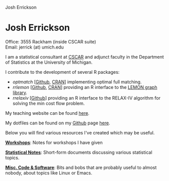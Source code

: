 Josh Errickson
# Josh Errickson

Office: 3555 Rackham (inside CSCAR suite)\
Email: jerrick (at) umich.edu

I am a statistical consultant at [CSCAR](http://cscar.research.umich.edu/) and adjunct faculty in the Department of Statistics at the University of Michigan.

I contribute to the development of several R packages:

- *optmatch* [[Github](https://github.com/markmfredrickson/optmatch), [CRAN](http://cran.r-project.org/web/packages/optmatch/index.html)] implementing optimal full matching.
- *rrlemon* [[Github](https://github.com/josherrickson/rlemon), [CRAN](https://cran.r-project.org/package=rlemon)] providing an R interface to the [LEMON graph library](https://lemon.cs.elte.hu/trac/lemon).
- *rrelaxiv* [[Github](https://github.com/josherrickson/rrelaxiv)] providing an R interface to the RELAX-IV algorithm for solving the min cost flow problem.

My teaching website can be found [here](http://dept.stat.lsa.umich.edu/~jerrick/).

My dotfiles can be found on my [Github](https://github.com/josherrickson) page [here](https://github.com/josherrickson/dotfiles).

Below you will find various resources I've created which may be useful.

**[Workshops](workshops.html)**: Notes for workshops I have given

**[Statistical Notes](stats-notes.html)**: Short-form documents discussing various statistical topics.

**[Misc. Code & Software](code.html)**: Bits and bobs that are probably useful to almost nobody, about topics like Linux or Emacs.
